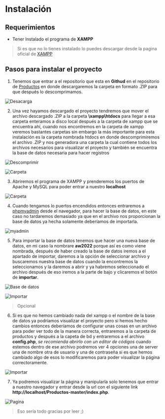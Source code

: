 Instalación
===========

## Requerimientos 
- Tener Instalado el programa de **XAMPP** 
> Si es que no lo tienes instalado lo puedes descargar desde la pagina oficial de [XAMPP](https://www.apachefriends.org/es/download.html)

## Pasos para instalar el proyecto
1. Tenemos que entrar a el repositorio que esta en **Githud** en el repositorio de [Productos](https://github.com/GriionG/Productos) en donde descargaremos la carpeta en formato .ZIP para que después lo descomprimamos. 

![Desacarga](https://cdn.discordapp.com/attachments/876615087119548417/1079151798549495928/Descarga_.png)

2. Una vez hayamos descargado el proyecto tendremos que mover el archivo descargado .ZIP a la carpeta **\xampp\htdocs** para llegar a esa carpeta enteramos a disco local después a la carpeta de xampp que se encuentra ahí, cuando nos encontremos en la carpeta de xampp veremos bastantes carpetas sin embargo la más importante para esta instalación es la carpeta nombrada htdocs en donde descomprimiremos el archivo .ZIP y nos generadora una carpeta la cual contiene todos los archivos necesarios para visualizar el proyecto y también se encuentra la base de datos necesaria para hacer registros  

![Descomprimir](https://cdn.discordapp.com/attachments/876615087119548417/1079155771205492766/Descomprimir_.png)

![Carpeta](https://cdn.discordapp.com/attachments/876615087119548417/1079805073586139287/archivos.png)

3. Abriremos el programa de XAMPP y prenderemos los puertos de Apache y MySQL para poder entrar a nuestro **localhost**

![Carpeta](https://cdn.discordapp.com/attachments/876615087119548417/1079157855095095398/Xampp.png)

4. Cuando tengamos lo puertos encendidos entonces entraremos a [phpmyadmin](http://localhost/phpmyadmin/index.php?route=/server/databases) desde el navegador, para hacer la base de datos, en este caso no tardaremos demasiado ya que en el archivo nos proporcionan la base de datos ya hecha solamente deberíamos de importarla.

![myadmin](https://cdn.discordapp.com/attachments/876615087119548417/1079159059808264274/MySQL.png)

5. Para importar la base de datos tenemos que hacer una nueva base de datos, en mi caso la nombrare **aw2022** porque así es como viene nombrada, después de haber creado la base de datos iremos a el apartado de importar, daremos a la opción de seleccionar archivo y buscaremos nuestra base de datos cuando la encontremos la seleccionamos y la daremos a abrir y ya habremos seleccionado el archivo después de eso iremos a la parte de bajo y clicaremos el botón de **importar**.

![Base de datos](https://cdn.discordapp.com/attachments/876615087119548417/1079162165300297849/Base_de_datos_.png)

![Importar](https://cdn.discordapp.com/attachments/876615087119548417/1079162200951885863/importar.png)

>Opcional
6. Si es que no hemos cambiado nada del xampp o el nombre de la base de datos ya podríamos visualizar el proyecto pero si hemos hecho cambios entonces deberíamos de configurar unas cosas en un archivo para poder ver todo de la manera correcta, entraremos a la carpeta de productos y después a la capeta de bd y entraremos a el archivo **config.php**, *se recomienda abrirlo con un editor de códigos* cuando estemos dentro de ese archivo podremos ver 4 opciones una de server una de nombre otra de usuario y una de contraseña si es que hemos cambiado algo de esos lo modificaremos para poder visualizar la página correctoramente.

![Importar](https://cdn.discordapp.com/attachments/876615087119548417/1079164739701182644/config.png)

7. Ya podremos visualizar la página y manipularla solo tenemos que entrar a nuestro navegador y entrar desde la url con el siguiente link **http://localhost/Productos-master/index.php**.

 ![Pagina](https://cdn.discordapp.com/attachments/876615087119548417/1079165676780003409/pagina_.png)
 

> Eso sería todo gracias por leer ;)
